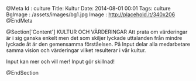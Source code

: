 @Meta
Id : culture
Title: Kultur
Date: 2014-08-01 00:01
Tags: culture
BgImage : /assets/images/bg1.jpg
Image : http://placehold.it/340x206
@EndMeta

@Section['Content']
KULTUR OCH VÄRDERINGAR
Att prata om värderingar är i sig ganska enkelt men det som skiljer lyckade uttalanden från mindre lyckade åt är den gemensamma förståelsen. På Input delar alla medarbetare samma vision och värderingar vilket resulterar i vår kultur.

Input kan mer och vill mer! Input gör skillnad!

@EndSection